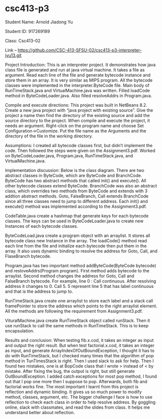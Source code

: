 # csc413-p3
Student Name: Arnold Jiadong Yu

Student ID: 917269189

Class: Csc413-02

Link – https://github.com/CSC-413-SFSU-02/csc413-p3-interpreter-jyu13.git

Project Introduction: This is an interpreter project. It demonstrates how java class file is generated and run at java virtual machine. It takes a file as argument. Read each line of the file and generate bytecode instance and store them in an array. It is very similar as MIPS program.  All the bytecode classes were implemented in the interpreter.ByteCode file. Main body of RunTimeStack.java and VirtualMachine.java was written. Filled loadCode method in ByteCodeLoader.java. Also filled resolveAddrs in Program.java.

Compile and execute directions: This project was built in NetBeans 8.2. Create a new java project with “java project with existing source”. Give the project a name then find the directory of the existing source and add the source directory to the project. When compile and execute the project, it needs an argument. Right-click on the program name and choose Set Configuration->Customize. Put the file name as the Arguments and the directory of the file in the working directory. 

Assumptions: I created all bytecode classes first, but didn’t implement the code. Then followed the steps were given on the Assignment3.pdf. Worked on ByteCodeLoader.java, Program.java, RunTimeStack.java, and VirtualMachine.java.

Implementation discussion:  Below is the class diagram. 
There are two abstract classes in ByteCode, which are ByteCode and BranchCode. ByteCode has two abstract methods that called init() and execute(). All other bytecode classes extend ByteCode. BranchCode was also an abstract class, which overrides two methods from ByteCode and extends with 3 addtion abstract methods. Goto, FalseBranch, Call extends BranchCode since all three classes need to jump to different address. Each init() and execute() method was implemented according to the Assignment3.pdf.




CodeTable.java create a hashmap that generate keys for each bytecode classes. The keys can be used in ByteCodeLoader.java to create new Instances of each bytecode classes. 

ByteCodeLoad.java create a program object with an arraylist. It stores all bytecode class new Instance in the array. The loadCode() method read each line from the file and initialize each bytecode then put them in the array. It also uses dynamic binding to resolve the address for Goto, Call, and FlaseBranch bytecode.

Program.java has two important method addByteCode(ByteCode bytecode) and resloveAddrs(Program program). First method adds bytecode to the arraylist. Second method changes the address for Goto, Call and FalseBranch bytecode. For example, line 0 : Call continuous. After resolving address it changes to 0. Call 5. 5 represent line 5 that has label continuous and that is the address to jump to.

RunTimeStack.java create one arraylist to store each label and a stack call framePointer to store the address which points to the right arraylist element. All the methods are following the requirement from Assignment3.pdf. 

VituralMachine.java create RunTimeStack object called runStack. Then it use runStack to call the same methods in RunTimeStack. This is to keep encapsulation. 

Results and conclusion: When testing fib.x.cod, it takes an integer as input and output the right result. But when test factorial.x.cod, it takes an integer as input, and generate ArrayIndexOfOutBoundException, I thought it has to do with RunTimeStack, but I checked many times that the algorithm of pop method in TunTimesStack is right. Then I used slack to ask for help. Then I found two mistakes, one is at BopCode class that I wrote > instead of < by mistake. After fixing the bug, the output is right, but still generate OutBoundException. I added catch exceptions for  most pop method, I found out that I pop one more then I suppose to pop. Afterwards, both fib and factorial works fine. The most important I learnt from this project is reflection and dynamic binding. It gives us so much power to modify method, classes, argument, etc. The bigger challenge I face is how to use reflection to check each class in order to help resolve address. By goggling online, slack with classmates, and read the slides from class. It helps me understand better about reflection.
